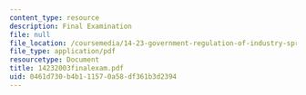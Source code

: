 ```yaml
---
content_type: resource
description: Final Examination
file: null
file_location: /coursemedia/14-23-government-regulation-of-industry-spring-2003/0461d730b4b111570a58df361b3d2394_14232003finalexam.pdf
file_type: application/pdf
resourcetype: Document
title: 14232003finalexam.pdf
uid: 0461d730-b4b1-1157-0a58-df361b3d2394
---
```

